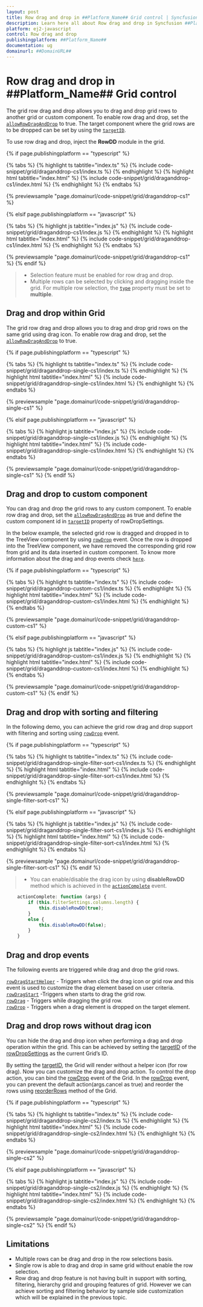```yaml
---
layout: post
title: Row drag and drop in ##Platform_Name## Grid control | Syncfusion
description: Learn here all about Row drag and drop in Syncfusion ##Platform_Name## Grid control of Syncfusion Essential JS 2 and more.
platform: ej2-javascript
control: Row drag and drop 
publishingplatform: ##Platform_Name##
documentation: ug
domainurl: ##DomainURL##
---
```


# Row drag and drop in ##Platform_Name## Grid control

The grid row drag and drop allows you to drag and drop grid rows to another grid or custom component. To enable row drag and drop, set the [`allowRowDragAndDrop`](../../api/grid/#allowrowdraganddrop) to true. The target component where the grid rows are to be dropped can be set by using the [`targetID`](../../api/grid/rowDropSettings/#targetid).

To use row drag and drop, inject the **RowDD** module in the grid.

{% if page.publishingplatform == "typescript" %}

 {% tabs %}
{% highlight ts tabtitle="index.ts" %}
{% include code-snippet/grid/draganddrop-cs1/index.ts %}
{% endhighlight %}
{% highlight html tabtitle="index.html" %}
{% include code-snippet/grid/draganddrop-cs1/index.html %}
{% endhighlight %}
{% endtabs %}
        
{% previewsample "page.domainurl/code-snippet/grid/draganddrop-cs1" %}

{% elsif page.publishingplatform == "javascript" %}

{% tabs %}
{% highlight js tabtitle="index.js" %}
{% include code-snippet/grid/draganddrop-cs1/index.js %}
{% endhighlight %}
{% highlight html tabtitle="index.html" %}
{% include code-snippet/grid/draganddrop-cs1/index.html %}
{% endhighlight %}
{% endtabs %}

{% previewsample "page.domainurl/code-snippet/grid/draganddrop-cs1" %}
{% endif %}

> * Selection feature must be enabled for row drag and drop.
> * Multiple rows can be selected by clicking and dragging inside the grid.
For multiple row selection, the [`type`](../../api/grid/selectionSettings/#type) property must be set to **multiple**.

## Drag and drop within Grid

The grid row drag and drop allows you to drag and drop grid rows on the same grid using drag icon. To enable row drag and drop, set the [`allowRowDragAndDrop`](../../api/grid/#allowrowdraganddrop) to true.

{% if page.publishingplatform == "typescript" %}

 {% tabs %}
{% highlight ts tabtitle="index.ts" %}
{% include code-snippet/grid/draganddrop-single-cs1/index.ts %}
{% endhighlight %}
{% highlight html tabtitle="index.html" %}
{% include code-snippet/grid/draganddrop-single-cs1/index.html %}
{% endhighlight %}
{% endtabs %}
        
{% previewsample "page.domainurl/code-snippet/grid/draganddrop-single-cs1" %}

{% elsif page.publishingplatform == "javascript" %}

{% tabs %}
{% highlight js tabtitle="index.js" %}
{% include code-snippet/grid/draganddrop-single-cs1/index.js %}
{% endhighlight %}
{% highlight html tabtitle="index.html" %}
{% include code-snippet/grid/draganddrop-single-cs1/index.html %}
{% endhighlight %}
{% endtabs %}

{% previewsample "page.domainurl/code-snippet/grid/draganddrop-single-cs1" %}
{% endif %}

## Drag and drop to custom component

You can drag and drop the grid rows to any custom component. To enable row drag and drop, set the [`allowRowDragAndDrop`](../../api/grid/#allowrowdraganddrop) as true and define the custom component id in [`targetID`](../../api/grid/rowDropSettings/#targetid) property of rowDropSettings.

In the below example, the selected grid row is dragged and dropped in to the TreeView component by using [`rowDrop`](../../api/grid/#rowdrop) event. Once the row is dropped into the TreeView component, we have removed the corresponding grid row from grid and its data inserted in custom component. To know more information about the drag and drop events check [`here`](https://ej2.syncfusion.com/documentation/grid/row/?no-cache=1#drag-and-drop-events).

{% if page.publishingplatform == "typescript" %}

 {% tabs %}
{% highlight ts tabtitle="index.ts" %}
{% include code-snippet/grid/draganddrop-custom-cs1/index.ts %}
{% endhighlight %}
{% highlight html tabtitle="index.html" %}
{% include code-snippet/grid/draganddrop-custom-cs1/index.html %}
{% endhighlight %}
{% endtabs %}
        
{% previewsample "page.domainurl/code-snippet/grid/draganddrop-custom-cs1" %}

{% elsif page.publishingplatform == "javascript" %}

{% tabs %}
{% highlight js tabtitle="index.js" %}
{% include code-snippet/grid/draganddrop-custom-cs1/index.js %}
{% endhighlight %}
{% highlight html tabtitle="index.html" %}
{% include code-snippet/grid/draganddrop-custom-cs1/index.html %}
{% endhighlight %}
{% endtabs %}

{% previewsample "page.domainurl/code-snippet/grid/draganddrop-custom-cs1" %}
{% endif %}

## Drag and drop with sorting and filtering

In the following demo, you can achieve the grid row drag and drop support with filtering and sorting using [`rowDrop`](../../api/grid/rowDragEventArgs) event.

{% if page.publishingplatform == "typescript" %}

 {% tabs %}
{% highlight ts tabtitle="index.ts" %}
{% include code-snippet/grid/draganddrop-single-filter-sort-cs1/index.ts %}
{% endhighlight %}
{% highlight html tabtitle="index.html" %}
{% include code-snippet/grid/draganddrop-single-filter-sort-cs1/index.html %}
{% endhighlight %}
{% endtabs %}
        
{% previewsample "page.domainurl/code-snippet/grid/draganddrop-single-filter-sort-cs1" %}

{% elsif page.publishingplatform == "javascript" %}

{% tabs %}
{% highlight js tabtitle="index.js" %}
{% include code-snippet/grid/draganddrop-single-filter-sort-cs1/index.js %}
{% endhighlight %}
{% highlight html tabtitle="index.html" %}
{% include code-snippet/grid/draganddrop-single-filter-sort-cs1/index.html %}
{% endhighlight %}
{% endtabs %}

{% previewsample "page.domainurl/code-snippet/grid/draganddrop-single-filter-sort-cs1" %}
{% endif %}

> * You can enable/disable the drag icon by using **disableRowDD** method which is achieved in the [`actionComplete`](../../api/grid/actionEventArgs) event.

```ts
    actionComplete: function (args) {
        if (this.filterSettings.columns.length) {
            this.disableRowDD(true);
        }
        else {
            this.disableRowDD(false);
        }
    }

```

## Drag and drop events

The following events are triggered while drag and drop the grid rows.

[`rowDragStartHelper`](../../api/grid/#rowdragstarthelper) - Triggers when click the drag icon or grid row and this event is used to customize the drag element based on user criteria.<br/>
[`rowDragStart`](../../api/grid/#rowdragstart) -Triggers when starts to drag the grid row. <br/>
[`rowDrag`](../../api/grid/#rowdrag) - Triggers while dragging the grid row. <br/>
[`rowDrop`](../../api/grid/#rowdrop) - Triggers when a drag element is dropped on the target element. <br/>

## Drag and drop rows without drag icon

You can hide the drag and drop icon when performing a drag and drop operation within the grid. This can be achieved by setting the [targetID](../../api/grid/rowDropSettings/#targetid) of the [rowDropSettings](../../api/grid/rowDropSettings/) as the current Grid’s ID.

By setting the [targetID](../../api/grid/rowDropSettings/#targetid), the Grid will render without a helper icon (for row drag). Now you can customize the drag and drop action. To control the drop action, you can bind the [rowDrop](../../api/grid/#rowdrop) event of the Grid. In the [rowDrop](../../api/grid/#rowdrop) event, you can prevent the default action(args.cancel as true) and reorder the rows using [reorderRows](../../api/grid/#reorderrows) method of the Grid.

{% if page.publishingplatform == "typescript" %}

 {% tabs %}
{% highlight ts tabtitle="index.ts" %}
{% include code-snippet/grid/draganddrop-single-cs2/index.ts %}
{% endhighlight %}
{% highlight html tabtitle="index.html" %}
{% include code-snippet/grid/draganddrop-single-cs2/index.html %}
{% endhighlight %}
{% endtabs %}
        
{% previewsample "page.domainurl/code-snippet/grid/draganddrop-single-cs2" %}

{% elsif page.publishingplatform == "javascript" %}

{% tabs %}
{% highlight js tabtitle="index.js" %}
{% include code-snippet/grid/draganddrop-single-cs2/index.js %}
{% endhighlight %}
{% highlight html tabtitle="index.html" %}
{% include code-snippet/grid/draganddrop-single-cs2/index.html %}
{% endhighlight %}
{% endtabs %}

{% previewsample "page.domainurl/code-snippet/grid/draganddrop-single-cs2" %}
{% endif %}

## Limitations

* Multiple rows can be drag and drop in the row selections basis.
* Single row is able to drag and drop in same grid without enable the row selection.
* Row drag and drop feature is not having built in support with sorting, filtering, hierarchy grid and grouping features of grid. However we can achieve sorting and filtering behavior by sample side customization which will be explained in the previous topic.